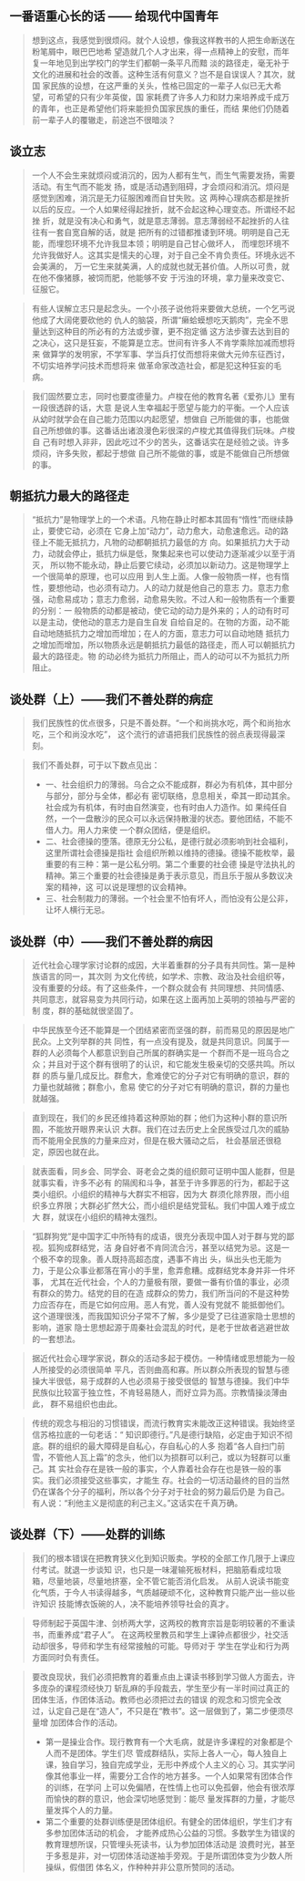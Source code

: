 
## 一番语重心长的话 —— 给现代中国青年

> 想到这点，我感觉到很烦闷。就个人设想，像我这样教书的人把生命断送在粉笔屑中，眼巴巴地希
望造就几个人才出来，得一点精神上的安慰，而年复一年地见到出学校门的学生们都朝一条平凡而黯
淡的路径走，毫无补于文化的进展和社会的改善。这种生活有何意义？岂不是自误误人？其次，就国
家民族的设想，在这严重的关头，性格已固定的一辈子人似已无大希望，可希望的只有少年英俊，国
家耗费了许多人力和财力来培养成千成万的青年，也正是希望他们将来能担负国家民族的重任，而结
果他们仍随着前一辈子人的覆辙走，前途岂不很暗淡？

## 谈立志

> 一个人不会生来就烦闷或消沉的，因为人都有生气，而生气需要发扬，需要活动。有生气而不能发
扬，或是活动遇到阻碍，才会烦闷和消沉。烦闷是感觉到困难，消沉是无力征服困难而自甘失败。这
两种心理病态都是挫折以后的反应。一个人如果经得起挫折，就不会起这种心理变态。所谓经不起挫
折，就是没有决心和勇气，就是意志薄弱。意志薄弱经不起挫折的人往往有一套自宽自解的话，就是
把所有的过错都推诿到环境。明明是自己无能，而埋怨环境不允许我显本领；明明是自己甘心做坏人，
而埋怨环境不允许我做好人。这其实是懦夫的心理，对于自己全不肯负责任。环境永远不会美满的，
万一它生来就美满，人的成就也就无甚价值。人所以可贵，就在他不像猪豚，被饲而肥，他能够不安
于污浊的环境，拿力量来改变它、征服它。

> 有些人误解立志只是起念头。一个小孩子说他将来要做大总统，一个乞丐说他成了大阔佬要砍他的
仇人的脑袋，所谓“癞蛤蟆想吃天鹅肉”，完全不思量达到这种目的所必有的方法或步骤，更不抱定循
这方法步骤去达到目的之决心，这只是狂妄，不能算是立志。世间有许多人不肯学乘除加减而想将来
做算学的发明家，不学军事、学当兵打仗而想将来做大元帅东征西讨，不切实培养学问技术而想将来
做革命家改造社会，都是犯这种狂妄的毛病。

> 我们固然要立志，同时也要度德量力。卢梭在他的教育名著《爱弥儿》里有一段很透辟的话，大意
是说人生幸福起于愿望与能力的平衡。一个人应该从幼时就学会在自己能力范围以内起愿望，想做自
己所能做的事，也能做自己所想做的事。这番话出诸浪漫色彩很深的卢梭尤其值得我们玩味。卢梭自
己有时想入非非，因此吃过不少的苦头，这番话实在是经验之谈。许多烦闷，许多失败，都起于想做
自己所不能做的事，或是不能做自己所想做的事。

## 朝抵抗力最大的路径走

> “抵抗力”是物理学上的一个术语。凡物在静止时都本其固有“惰性”而继续静止，要使它动，必须在
它身上加“动力”，动力愈大，动愈速愈远。动的路径上不能无抵抗力，凡物的动都朝抵抗力最低的方
向。如果抵抗力大于动力，动就会停止，抵抗力纵是低，聚集起来也可以使动力逐渐减少以至于消灭，
所以物不能永动，静止后要它续动，必须加以新动力。这是物理学上一个很简单的原理，也可以应用
到人生上面。人像一般物质一样，也有惰性，要想他动，也必须有动力。人的动力就是他自己的意志
力。意志力愈强，动愈易成功；意志力愈弱，动愈易失败。不过人和一般物质有一个重要的分别：一
般物质的动都是被动，使它动的动力是外来的；人的动有时可以是主动，使他动的意志力是自生自发
自给自足的。在物的方面，动不能自动地随抵抗力之增加而增加；在人的方面，意志力可以自动地随
抵抗力之增加而增加，所以物质永远是朝抵抗力最低的路径走，而人可以朝抵抗力最大的路径走。物
的动必终为抵抗力所阻止，而人的动可以不为抵抗力所阻止。

## 谈处群（上）——我们不善处群的病症

> 我们民族性的优点很多，只是不善处群。“一个和尚挑水吃，两个和尚抬水吃，三个和尚没水吃”，
这个流行的谚语把我们民族性的弱点表现得最深刻。

> 我们不善处群，可于以下数点见出：
> - 一、社会组织力的薄弱。乌合之众不能成群，群必为有机体，其中部分与部分，部分与全体，都必有
密切联络，息息相关，牵其一即动其余。社会成为有机体，有时由自然演变，也有时由人力造作。如
果纯任自然，一个一盘散沙的民众可以永远保持散漫的状态。要他团结，不能不借人力。用人力来使
一个群众团结，便是组织。
> - 二、社会德操的堕落。德原无分公私，是德行就必须影响到社会福利，这里所谓社会德操是指社
会组织所赖以维持的德操。德操不能枚举，最重要的有三种：第一是公私分明。第二个重要的社会德
操是守法执礼的精神。第三个重要的社会德操是勇于表示意见，而且乐于服从多数议决案的精神，这
可以说是理想的议会精神。
> - 三、社会制裁力的薄弱。一个社会里不怕有坏人，而怕没有公是公非，让坏人横行无忌。

## 谈处群（中）——我们不善处群的病因

> 近代社会心理学家讨论群的成因，大半着重群的分子具有共同性。第一是种族语言的同一，其次则
为文化传统，如学术、宗教、政治及社会组织等，没有重要的分歧。有了这些条件，一个群众就会有
共同理想、共同情感、共同意志，就容易变为共同行动，如果在这上面再加上英明的领袖与严密的制
度，群的基础就很坚固了。

> 中华民族至今还不能算是一个团结紧密而坚强的群，前而易见的原因是地广民众。上文列举群的共
同性，有一点没有提及，就是共同意识。同属于一群的人必须每个人都意识到自己所属的群确实是一
个群而不是一班乌合之众；并且对于这个群有很明了的认识，和它能发生极亲切的交感共鸣。所以群
的质与量几成反比。群愈大，愈难使它的分子对它有明确的意识，群的力量也就越微；群愈小，愈易
使它的分子对它有明确的意识，群的力量也就越强。

> 直到现在，我们的乡民还维持着这种原始的群；他们为这种小群的意识所囿，不能放开眼界来认识
大群。我们在过去历史上全民族受过几次的威胁而不能用全民族的力量来应对，但是在极大骚动之后，
社会基层还很稳定，原因也就在此。

> 就表面看，同乡会、同学会、哥老会之类的组织颇可证明中国人能群，但是就事实看，许多不必有
的隔阂和斗争，甚至于许多罪恶的行为，都起于这类小组织。小组织的精神与大群实不相容，因为大
群须化除界限，而小组织多立界限；大群必扩然大公，而小组织是结党营私。我们中国人难于成立大
群，就误在小组织的精神太强烈。

> “狐群狗党”是中国字汇中所特有的成语，很充分表现中国人对于群与党的鄙视。狐狗成群结党，洁
身自好者不肯同流合污，甚至以结党为忌。这是一个极不幸的现象。善人既持高超态度，遇事不肯出
头，纵出头也无能为力，于是公众事业都落在宵小的手里，愈弄愈糟。成群结党本身并非一件坏事，
尤其在近代社会，个人的力量极有限，要做一番有价值的事业，必须有群众的势力。结党的目的在造
成群众的势力，我们所当问的不是这种势力应否存在，而是它如何应用。恶人有党，善人没有党就不
能抵御他们。这个道理很浅，而我国知识分子常不了解，多少是受了已往道家隐士思想的影响，道家
隐士思想起源于周秦社会混乱的时代，是老于世故者逃避世故的一套想法。

> 据近代社会心理学家说，群众的活动多起于模仿。一种情绪或思想能为一般人所接受的必须很简单
平凡，否则曲高和寡。所以群众所表现的智慧与德操大半很低，易于成群的人也必须易于接受很低的
智慧与德操。我们中华民族似比较富于独立性，不肯轻易随人，而好立异为高。宗教情操淡薄由此，
群不易组织也由此。

> 传统的观念与相沿的习惯错误，而流行教育实未能改正这种错误。我始终坚信苏格拉底的一句老话：“
知识即德行。”凡是德行缺陷，必定由于知识不彻底。群的组织的最大障碍是自私心，存自私心的人多
抱着“各人自扫门前雪，不管他人瓦上霜”的念头，他们以为损群可以利己，或以为轻群可以重己。其
实社会存在是铁一般的事实，个人靠着社会存在也是铁一般的事实。我们必须接受这些事实，才能生
存。社会的一切活动最终的目的当然仍在谋各个分子的福利，所以各个分子对于社会的努力最后仍是
为自己。有人说：“利他主义是彻底的利己主义。”这话实在千真万确。

## 谈处群（下）——处群的训练

> 我们的根本错误在把教育狭义化到知识贩卖。学校的全部工作几限于上课应付考试。就退一步谈知
识，也只是一味灌输死板材料，把脑筋看成垃圾箱，尽量地装，尽量地挤塞，全不管它能否消化启发。
从前人说读书能变化气质，于今人书读得越多，气质越硬顽不化，这种教育只能产出一些以些许知识
技能博衣饭碗的人，决不能培养领导社会的真才。

> 导师制起于英国牛津、剑桥两大学，这两校的教育宗旨是彰明较著的不重读书，而重养成“君子人”。
在这两校里教员和学生上课钟点都很少，社交活动却很多，导师和学生有经常接触的可能。导师对于
学生在学业和行为两方面同时负有责任。

> 要改良现状，我们必须把教育的着重点由上课读书移到学习做人方面去，许多庞杂的课程须经快刀
斩乱麻的手段裁去，学生至少有一半时间过真正的团体生活，作团体活动。教师也必须把过去的错误
的观念和习惯完全改过，认定自己是在“造人”，不只是在“教书”。这一层做到了，第二步便须尽量增
加团体合作的活动。
> - 第一是操业合作。现行教育有一个大毛病，就是许多课程的对象都是个人而不是团体。学生们尽
管成群结队，实际上各人一心，每人独自上课，独自学习，独自完成学业，无形中养成个人主义的心
习。其实学问像其他事业一样，需要分工合作的地方甚多。一个人如果常有团体合作的训练，在学问
上可以免偏陋，在性情上也可以免孤僻，他会有很浓厚而愉快的群的意识，他会深切地感觉到：能尽
量发挥群的力量，才能尽量发挥个人的力量。
> - 第二个重要的处群训练便是团体组织。有健全的团体组织，学生们才有多参加团体活动的机会，
才能养成热心公益的习惯。多数学生为错误的教育理想所误，只管埋头死读书，认为参加团体活动是
浪费时光，甚至于多惹是非，对一切团体活动遂袖手旁观。于是所谓团体变为少数人所操纵，假借团
体名义，作种种并非公意所赞同的活动。
